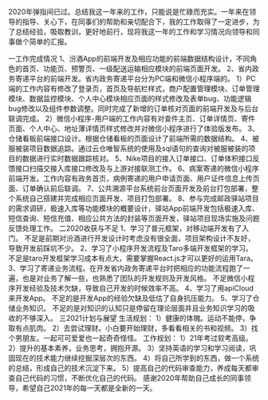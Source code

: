 2020年弹指间已过。总结我这一年来的工作，只能说是忙碌而充实。一年来在领导的指导、关心下，在同事们的帮助和亲切配合下，我的工作取得了一定进步，为了总结经验，吸取教训，更好地前行，现将我这一年的工作和学习情况向领导和同事做个简单的汇报。

一工作完成情况
1、汾酒App的前端开发及相应功能的前端数据结构设计，不同角色的首页、功能页、预警页、一级配送运输相应模块的前端页面开发。
2、省内政务寄递平台的前端开发。省内政务寄递平台分为PC端和微信小程序端的。
1）PC端的工作内容有修改了登录页，首页及导航栏样式，商户配置管理模块、订单管理模块、数据监控模块、个人中心模块相应页面的样式修改及表单bug、功能逻辑bug修改以及组件参数调整。同时完成了新增的订单核对页面的前端开发及与后台联调完成。
2）微信小程序-用户端的工作内容有对查件主页、订单详情页、寄件页面、个人中心、地址薄详情页样式修改并对微信小程序进行了体验版发布。
3、仓储看板前端接口设计。根据仓储看板的页面设计了前端所需的数据结构。
4、被服被装项目数据追踪。通过云仓唯智系统的使用及sql语句的查询对被服被装的项目的数据进行实时数据跟踪核对。
5、Nike项目的接入订单接口、订单体积接口反馈接口扫描交接入库接口修改及与上游对接联测工作。
6、病案寄递的微信小程序前端开发。工作内容有政务首页，病例寄递的用户申请页面、用户证件信息上传页面、订单确认前后联调。
7、公共溯源平台系统前台页面开发及前台打包部署，整个系统自己搭建并完成相应页面开发、项目打包部署。
8、参与完成邮政驿站项目的需求调研，极速入库等功能模块的概要设计，驿站App前端开发包括极速入库、短信查询、短信充值、相应公共方法的封装等页面开发，驿站项目现场实施及问题反馈处理工作。
二2020收获与不足
    1、学习了普元框架，对移动端开发有了入门。
    不足是前期对汾酒进行开发设计时考虑没有很全面，项目架构设计不友好，导致开发前踩坑不少。
    2、学习了小程序开发流程及Taro多端开发框架的学习。
    不足是taro开发框架学习成本有点大，需要掌握React.js才可以更好的运用Tara。
    3、学习了寄递业务流程。在开发省内政务寄递平台时把相应的功能流程跑了一遍，也是对业务了解一些，也熟悉了团队的开发规则及开发风格。
    不足微信小程序开发经验及技术欠缺，导致自己开发的时候效率不高。
    4、学习了用apiCloud来开发App。
    不足的是开发App的经验欠缺及低估了自身抗压能力。
    5、学习了仓储业务知识。
    不足的是对知识的认知只是停留在理论层面并且业务知识学习的吸收的不够深入。
三2021计划与展望
    生活规划：
    1）健康的体魄。运动不能停，争取有点肌肉。
    2）去尝试理财。小白要开始理财，多看看相关的书和视频。
    3）找个男朋友。一起可可爱爱也一起奇奇怪怪。
    工作规划：
    1）21年考过软考高级。
    2）提升的基本素养，业务思考，拥抱开源。
    3）坚持英语的学习和学习阅读，巩固现在的技术能力继续挖掘深层次的东西。
    4）将自己所学到的东西，做一个系统的总结，形成自己的技术沉淀下来。
    5）提高自己的代码审查能力，养成每天都审查自己代码的习惯，不断优化自己的代码。
    感谢2020年帮助自己成长的同事领导，希望自己2021年的每一天都是全新的一天。
